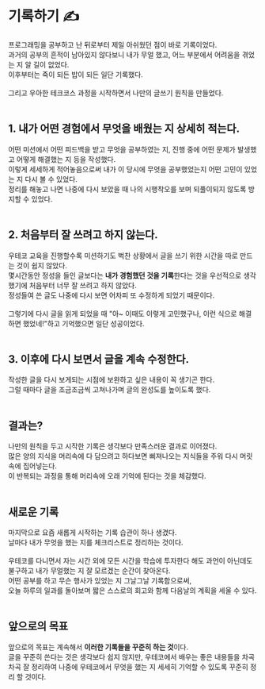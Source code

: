 
# 기록하기 ✍️

프로그래밍을 공부하고 난 뒤로부터 제일 아쉬웠던 점이 바로 기록이었다.<br>
과거의 공부의 흔적이 남아있지 않다보니 내가 무얼 했고, 어느 부분에서 어려움을 겪었는 지 알 길이 없었다.<br>
이후부터는 죽이 되든 밥이 되든 일단 기록했다.<br>
<br>
그리고 우아한 테크코스 과정을 시작하면서 나만의 글쓰기 원칙을 만들었다.<br>
<br>

## 1. 내가 어떤 경험에서 무엇을 배웠는 지 상세히 적는다.

어떤 미션에서 어떤 피드백을 받고 무엇을 공부하였는 지, 진행 중에 어떤 문제가 발생했고 어떻게 해결했는 지 등을 작성했다.<br>
이렇게 세세하게 적어놓음으로써 내가 이 당시에 무엇을 공부했었는지 어떤 고민이 있었는 지 다시 볼 수 있었다.<br>
정리를 해놓고 나면 나중에 다시 보았을 때 나의 시행착오를 보며 되풀이되지 않도록 방지할 수 있었다.<br>
<br>

## 2. 처음부터 잘 쓰려고 하지 않는다.<br>

우테코 교육을 진행할수록 미션하기도 벅찬 상황에서 글을 쓰기 위한 시간을 따로 만드는 것이 쉽지 않았다.<br>
몇시간동안 정성을 들인 글보다는 **내가 경험했던 것을 기록**한다는 것을 우선적으로 생각했기에 처음부터 너무 잘 쓰려고 하지 않았다.<br>
정성들여 쓴 글도 나중에 다시 보면 어차피 또 수정하게 되었기 때문이다.<br>
<br>
그렇기에 다시 글을 읽게 되었을 때 "아~ 이때도 이렇게 고민했구나, 이런 식으로 해결하면 했었네!"하고 기억했으면 일단 성공이었다.<br>
<br>

## 3. 이후에 다시 보면서 글을 계속 수정한다.<br>

작성한 글을 다시 보게되는 시점에 보완하고 싶은 내용이 꼭 생기곤 한다.<br>
그럴 때마다 글을 조금조금씩 고쳐나가며 글의 완성도를 높이도록 했다.<br>
<br>

## 결과는? 

나만의 원칙을 두고 시작한 기록은 생각보다 만족스러운 결과로 이어졌다.<br>
많은 양의 지식을 머리속에 다 담으려고 하다보면 삐져나오는 지식들을 주워 다시 머릿속에 집어넣는다.<br>
이 반복되는 과정을 통해 머리속에 오래 기억에 된다는 것을 체감했다.<br>
<br>

## 새로운 기록

마지막으로 요즘 새롭게 시작하는 기록 습관이 하나 생겼다.<br>
날마다 내가 무엇을 했는 지를 체크리스트로 정리하는 것이다.<br>
<br>
우테코를 다니면서 자는 시간 외에 모든 시간을 학습에 투자한다 해도 과언이 아닌데도 불구하고 내가 무얼했는 지 잘 모르겠는 순간이 찾아온다.<br>
어떤 공부를 하고 무슨 행사가 있었는 지 그날그날 기록함으로써,<br>
오늘 하루의 일과를 돌아보며 짧은 스스로의 회고와 함께 다음날의 계획을 세울 수 있다.<br>
<br>

## 앞으로의 목표

앞으로의 목표는 계속해서 **이러한 기록들을 꾸준히 하는 것**이다.<br>
글을 꾸준히 쓴다는 것은 생각보다 쉽지 않지만, 우테코에서 배우는 좋은 내용들을 차곡차곡 잘 정리하여 나중에 우테코에서 무엇을 했는 지 세세히 기억할 수 있도록 꾸준히 정리 할 것이다.
<br>